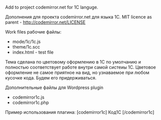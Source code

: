 Add to project codemirror.net for 1C languge.

Дополнения для проекта codemirror.net для языка 1С.
MIT licence as parent - http://codemirror.net/LICENSE

Work files
рабочие файлы:
- mode/1c/1c.js
- theme/1c.scc
- index.html - test file   

Тема сделана по цветовому оформлению в 1С по умолчанию и полностью соответствует работе внутри самой систеиы 1С. 
Цветовое оформление не самое приятное на вид, но узнаваемое при любом кусочке кода. Будем его придерживаться.

Дополнительные файлы для Wordpress plugin
- codemirror1c.js
- codemirror1c.php

Пример использования плагина:
[codemirror1c] Код1С [/codemirror1c]

